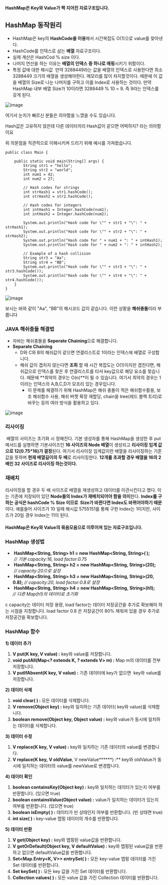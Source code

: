 **HashMap은 Key와 Value가 짝 지어진 자료구조입니다.**

## **HashMap 동작원리**

-   HashMap은 key의 **HashCode을 이용**해서 시간복잡도 O(1)으로 value를 찾아낸다. 
-   HashCode를 인덱스로 삼는 **배열** 자료구조이다. 
-   실제 계산은 HashCod % size 이다.
-   나머지 연산을 하는 이유는 **배열의 인덱스 중 하나로 매핑**시키기 위함이다.
-   특정 값에 대한 해시값  만약 3288449라는 값을 배열의 인덱스로 사용한다면 최소 3288449 크기의 배열을 생성해야한다. 메모리를 많이 차지할것이다. 때문에 이 값을 배열의 Size로 나눈 나머지를 구하고 이를 Index로 사용하는 것이다. 만약 HashMap 내부 배열 Size가 10이라면 3288449 % 10 = 9. 즉 9라는 인덱스를 갖게 된다.

![image](https://github.com/sunwon12/Today-I-Learn/assets/92251131/2620a2aa-3cf8-4aec-8e31-03a9f4842d86)

여기서 눈치가 빠르신 분들은 의아함을 느꼈을 수도 있습니다.

Hash값은 고유하지 않은데 다른 데이터끼리 Hash값이 같으면 어떡하지? 라는 의아함이요

위 의문점을 직관적으로 이해시키켜 드리기 위해 예시를 가져왔습니다.

```
public class Main {

    public static void main(String[] args) {
        String str1 = "hello";
        String str2 = "world";
        int num1 = 42;
        int num2 = 27;

        // Hash codes for strings
        int strHash1 = str1.hashCode();
        int strHash2 = str2.hashCode();

        // Hash codes for integers
        int intHash1 = Integer.hashCode(num1);
        int intHash2 = Integer.hashCode(num2);

        System.out.println("Hash code for \"" + str1 + "\": " + strHash1);
        System.out.println("Hash code for \"" + str2 + "\": " + strHash2);
        System.out.println("Hash code for " + num1 + ": " + intHash1);
        System.out.println("Hash code for " + num2 + ": " + intHash2);

        // Example of a hash collision
        String str3 = "Aa";
        String str4 = "BB";
        System.out.println("Hash code for \"" + str3 + "\": " + str3.hashCode());
        System.out.println("Hash code for \"" + str4 + "\": " + str4.hashCode());
    }
}
```

![image](https://github.com/sunwon12/Today-I-Learn/assets/92251131/47d3898f-ad60-4c01-9398-3625ab56f519)

보시는 바와 같이 "Aa", "BB"의 해시코드 값이 같습니다. 이런 상황을 **해쉬충돌**이라 부릅니다

### **JAVA 해쉬충돌 해결법**

-   자바는 해쉬충돌을 **Seperate Chaining**으로 해결합니다.
-   **Separate Chaining**  
    -   D와 C와 B의 해쉬값이 같으면 연결리스트로 1이라는 인덱스에 배열로 구성합니다.
    -   해쉬 값이 겹치지 않는다면 **조회** 할 때 시간 복잡도는 O(1)이지만 겹친다면, 해쉬값으로 인덱스를 찾은 후 연결리스트를 타서 key값으로 해당 요소를 찾습니다. 때문에 **최악의 경우는 O(n)**이 될 수 있습니다. 여기서 최악의 경우는 1이라는 인덱스의 A,B,C,D가 모조리 있는 경우입니다.
        -   이 문제를 해결하기 위해 HashMap은 해쉬 충돌이 적은 해쉬함수활용, 보조 해쉬함수 사용, 해쉬 버켓 확장 재할당, chain을 tree(레드 블랙 트리)로 바꾸는 등의 여러 방식을 활용하고 있다.

![image](https://github.com/sunwon12/Today-I-Learn/assets/92251131/0bc80c5b-9fb0-4c51-bb1d-3a887f43431f)

### **리사이징**

 배열의 사이즈는 초기화 시 정해진다. 기본 생성자를 통해 HashMap을 생성한 후 put 메서드를 실행하면 기본사이즈인 **16 사이즈의 Node 배열**이 생성되고 **리사이징 임계 값으로 12(0.75\*16)가 결정**된다. 여기서 리사이징 임계값이란 배열을 리사이징하는 기준값을 뜻하며 **현재 배열길이의 두 배**로 리사이징한다. **12개를 초과할 경우 배열을 16의 2배인 32 사이즈로 리사이징 하는것이다.**

### **재배치**

리사이징을 할 경우 두 배 사이즈로 배열을 재생성하고 데이터를 이관시킨다고 했다. 이는 기존에 저장되어 있던 **Node들의 Index가 재배치되어야 함을 의미**한다. **Index를 구하는 공식은 hashCode % Size 이므로  Size가 바뀐다면 Index도 바뀌어야하기 때문**이다. 예를들어 사이즈가 10 일때 해시값 5755151를 통해 구한 Index는 1이지만, 사이즈가 20일 경우 Index는 11이 된다.

#### **HashMap은 Key와 Value의 묶음모음으로 이루어져 있는 자료구조입니다.**

### **HashMap 생성법**               

-    **HashMap<String, String\> h1 = new HashMap<String, String\>( );**         _// 기본 capacity:16, load factor:0.75_
-    **HashMap<String, String\> h2 = new HashMap<String, String\>(20);**       _// capacity:20으로 설정_
-    **HashMap<String, String\> h3 = new HashMap<String, String\>(20, 0.8);** _// capacity:20, load factor:0.8로 설정_
-    **HashMap<String, String\> h4 = new HashMap<String, String\>(h1);**      _// 다른 Map(h1)의 데이터로 초기화_

c capacity는 데이터 저장 용량, load factor는 데이터 저장공간을 추가로 확보해야 하는 시점을 지정합니다. load factor 0.8 은 저장공간이 80% 채워져 있을 경우 추가로 저장공간을 확보합니다. 

### **HashMap 함수**                         

**1) 데이터 추가**

1.  **V put(K key, V value) :** key와 value를 저장합니다. 
2.  **void putAll(Map<? extends K, ? extends V> m) :** Map m의 데이터를 전부 저장합니다.
3.  **V putIfAbsent(K key, V value) :** 기존 데이터에 key가 없으면  key와 value를 저장합니다. 

**2) 데이터 삭제**

1.  **void clear( ) :** 모든 데이터를 삭제합니다. 
2.  **V remove(Object key) :** key와 일치하는 기존 데이터( key와 value)를 삭제합니다. 
3.  **boolean remove(Object key, Object value) :** key와 value가 동시에 일치하는 데이터를 삭제합니다. 

**3) 데이터 수정**

1.  **V replace(**K key, V value**) :** key와 일치하는 기존 데이터의 value를 변경합니다. 
2.  **V replace(**K key, V oldValue****, V newValue******) :** key와 oldValue가 동시에 일치하는 데이터의 value를 newValue로 변경합니다. 

**4) 데이터 확인**

1.  **boolean containsKey(Object key) :** key와 일치하는 데이터가 있는지 여부를 반환합니다. (있으면 true)
2.  **boolean containsValue(Object value) :** value가 일치하는 데이터가 있는지 여부를 반환합니다. (있으면 true)
3.  **boolean isEmpty( ) :** 데이터가 빈 상태인지 여부를 반환합니다. (빈 상태면 true)
4.  **int size( ) :** key-value 맵핑 데이터의 개수를 반환합니다. 

**5) 데이터 반환**

1.  **V get(Object **key**) :** key와 맵핑된 value값을 반환합니다. 
2.  **V getOrDefault(Object **key, V defaultValue**) :** key와 맵핑된 value값을 반환하고 없으면 defaultValue값을 반환합니다.
3.  **Set<Map.Entry<K, V>> entrySet( ) :** 모든 key-value 맵핑 데이터를 가진 Set 데이터를 반환합니다. 
4.  **Set<K> keySet( ) :** 모든 key 값을 가진 Set 데이터를 반환합니다. 
5.  **Collection<V> values( ) :** 모든 value 값을 가진 Collection 데이터를 반환합니다.
